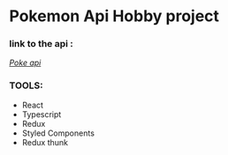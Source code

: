 # Pokemon  Api Hobby project

### link to the api :

<a href="https://pokeapi.co/"> *Poke api* </a>

### TOOLS:

* React
* Typescript
* Redux
* Styled Components
* Redux thunk

